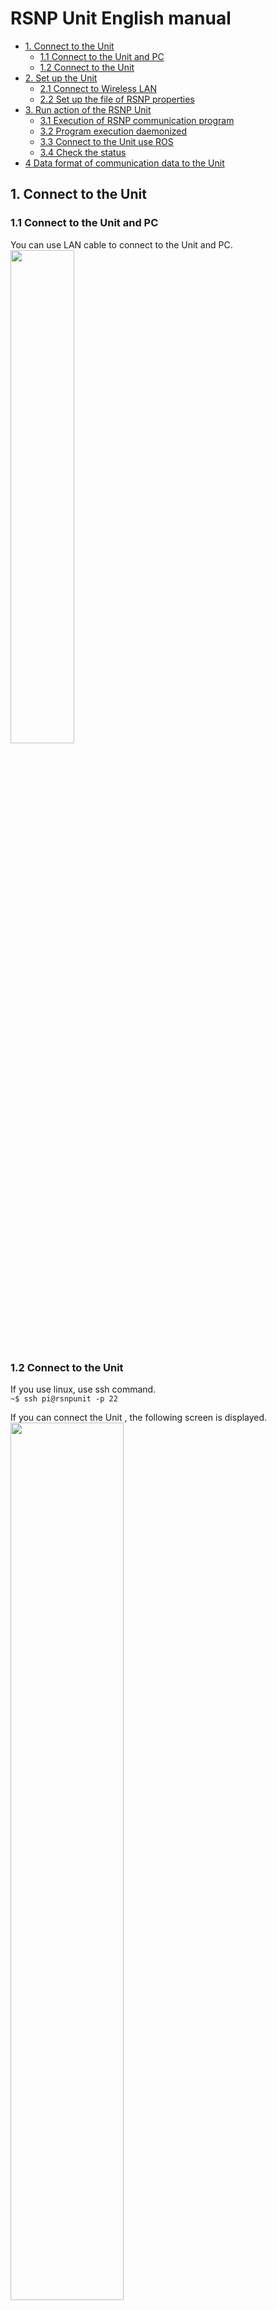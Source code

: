 <h1>RSNP Unit English manual</h1>


- [1. Connect to the Unit](#1-connect-to-the-unit)
  - [1.1 Connect to the Unit and PC](#11-connect-to-the-unit-and-pc)
  - [1.2 Connect to the Unit](#12-connect-to-the-unit)
- [2. Set up the Unit](#2-set-up-the-unit)
  - [2.1 Connect to Wireless LAN](#21-connect-to-wireless-lan)
  - [2.2 Set up the file of RSNP properties](#22-set-up-the-file-of-rsnp-properties)
- [3. Run action of the RSNP Unit](#3-run-action-of-the-rsnp-unit)
  - [3.1 Execution of RSNP communication program](#31-execution-of-rsnp-communication-program)
  - [3.2 Program execution daemonized](#32-program-execution-daemonized)
  - [3.3 Connect to the Unit use ROS](#33-connect-to-the-unit-use-ros)
  - [3.4 Check the status](#34-check-the-status)
- [4 Data format of communication data to the Unit](#4-data-format-of-communication-data-to-the-unit)
## 1. Connect to the Unit  
### 1.1 Connect to the Unit and PC   
You can use LAN cable to connect to the Unit and PC.  
<img src="https://user-images.githubusercontent.com/44587055/63603092-d60eb380-c603-11e9-88ed-a2e9b6bb35d4.png" width=45%>  

### 1.2 Connect to the Unit
If you use linux, use ssh command.  
`~$ ssh pi@rsnpunit -p 22`  

If you can connect the Unit , the following screen is displayed.  
<img src="https://user-images.githubusercontent.com/44587055/63604122-ffc8da00-c605-11e9-9512-c9dffb785908.png" width=60%>  

## 2. Set up the Unit  
### 2.1 Connect to Wireless LAN  
You check your SSID and password. And, edit file wpa_supplicant.conf. use following command.  

`$ sudo nano /etc/wpa_supplicant/wpa_supplicant.conf`  

※This time we use “nano” editor. Of course you use any editor.  
Please add as follows.  
```  
network={  
	ssid=”your SSID”  
	psk=”your password”  	
}  
```  

Next, you reset the wireless LAN.  
`~$ sudo ifdown wlan0`  
The wireless LAN will turn off after a few seconds, so enter the command as shown below and execute it.  
`~$ sudo ifup wlan0`  
You can check status of wireless LAN to use below command.  
`~$ ifconfig`  
If there is an enumeration of numbers in the `inet` line of the item` wlan0: `, it is connected.  

### 2.2 Set up the file of RSNP properties  
In desktop of RSNP Unit, there is derectory of RSNPUnit.And go to the `"Datalog"` directory.  
`~$ cd ~/RSNPUnit/DataLog/`  

Next, you enter following command.  
`~$ sudo nano Config.properties`  

The default is as follows, so change the ip address to raspberry pi's ip address     
~~~text
Configuretion
robot_id  = 1  
end_point = http://robots.aiit.ac.jp:8080/UpdateNotificationState/services
send_interval = 10000
ip_address = your RSNP Unit ip addres
port = 8000
~~~  

## 3. Run action of the RSNP Unit
Note that it is necessary to connect PC or device after starting the program on the RSNP Unit.  

### 3.1 Execution of RSNP communication program  
to go to derectory of RSNPUnit, enter command.  
`~$ cd ~/RSNPUnit/`  
And, run the program.  
`~$ java -jar RSNPNotifi.jar`  

### 3.2 Program execution daemonized   
In production


### 3.3 Connect to the Unit use ROS  
Use socket communication of python.  


### 3.4 Check the status  
You can check below URL.
Confirmation is complete if it is displayed on the browser as shown below.  
This time, it is just an example of displaying the operating status of RaspberryPi and the status of the sensor connected to it.  
The figure below shows an example of operating the robot with robot_id = 2.  
http://robots.aiit.ac.jp:8080/Robomech2019/  
<img src="https://user-images.githubusercontent.com/44587055/58847016-4caeab80-86bc-11e9-9b39-e87f95fe140a.png" width=60%>  


## 4 Data format of communication data to the Unit  
The transmission data is currently **character string data**. However, it is necessary to define it with the following five types of data.  

- **Action_id**
- **Action_name**  
- **Result_id**  
- **Result_data**  
- **comment**  

Here, the actual data format is the following json format. Within `{...}`, it begins with `["data":]`, and then within the array brackets (`[]`), one type of data enters one element of the array. You The specification name and value enclosed in double quotations (`" `) are separated by commas (`: `) .The corresponding data etc. are entered at 3 points (` ... `). Actually, please send the data on a single line, but note that if you send data with other specifications, the RSNP unit cannot receive it.  

~~~text
{  
  "data":  
  [  
    {  
      "ac_id": ... ,  
      "ac": ... ,  
      "re_id": ... ,  
      "re": ... ,  
      "co": ...  
    },  
    {...},  
    ...  
  ]  
}  
~~~  


Please note that the data names are abbreviated as shown in the table below.  
|     data name    | Abbreviation |
| :--------------: | :-------: |
|  **Action_id**   | **ac_id** |
|  **Action_name** |  **ac**   |
|  **Result_id**   | **re_id** |
| **Result_data**  |  **re**   |
|   **comment**    |  **co**   |